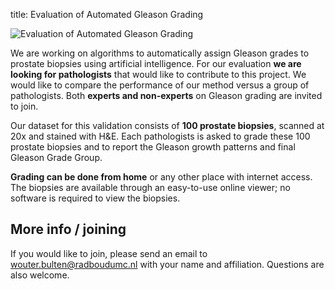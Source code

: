 title: Evaluation of Automated Gleason Grading

![Evaluation of Automated Gleason Grading](/images/general/gleason-grading-join.jpg)

We are working on algorithms to automatically assign Gleason grades to prostate biopsies using artificial intelligence. For our evaluation **we are looking for pathologists** that would like to contribute to this project. We would like to compare the performance of our method versus a group of pathologists. Both **experts and non-experts** on Gleason grading are invited to join.

Our dataset for this validation consists of **100 prostate biopsies**, scanned at 20x and stained with H&E. Each pathologists is asked to grade these 100 prostate biopsies and to report the Gleason growth patterns and final Gleason Grade Group. 

**Grading can be done from home** or any other place with internet access. The biopsies are available through an easy-to-use online viewer; no software is required to view the biopsies.

## More info / joining

If you would like to join, please send an email to [wouter.bulten@radboudumc.nl](wouter.bulten@radboudumc.nl) with your name and affiliation. Questions are also welcome.
